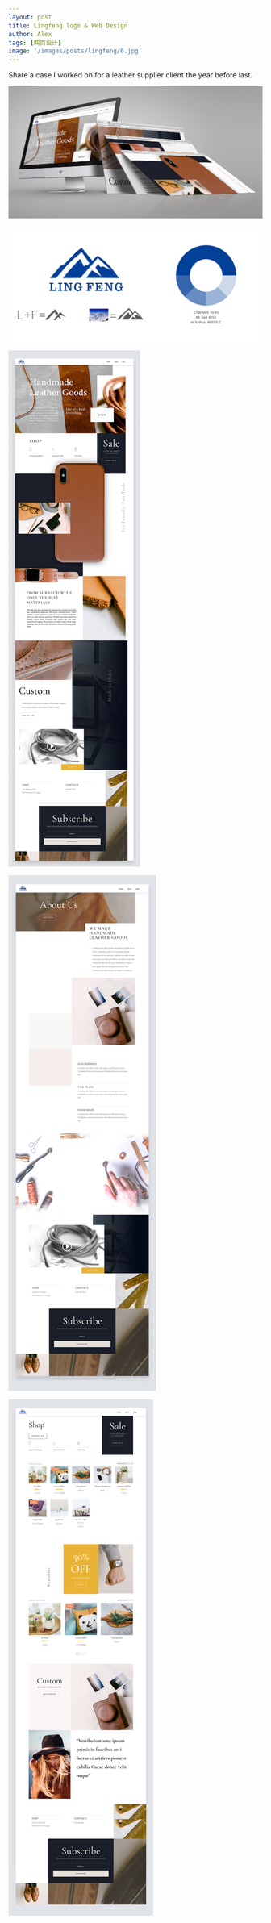 ```yaml
---
layout: post
title: Lingfeng logo & Web Design
author: Alex
tags: [网页设计]
image: '/images/posts/lingfeng/6.jpg'
---
```


Share a case I worked on for a leather supplier client the year before last.

![](/images/posts/lingfeng/6.jpg)

![](/images/posts/lingfeng/2.jpg)

![](/images/posts/lingfeng/4.jpg)

![](/images/posts/lingfeng/7.jpg)

![](/images/posts/lingfeng/8.jpg)